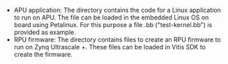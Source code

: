 *   APU application: The directory contains the code for a Linux application to run on APU. The file can be loaded in the embedded Linux OS on board using Petalinux. For this purpose a file .bb ("test-kernel.bb") is provided as example.
*   RPU firmware: The directory contains files to create an RPU firmware to run on Zynq Ultrascale +. These files can be loaded in Vitis SDK to create the firmware.

